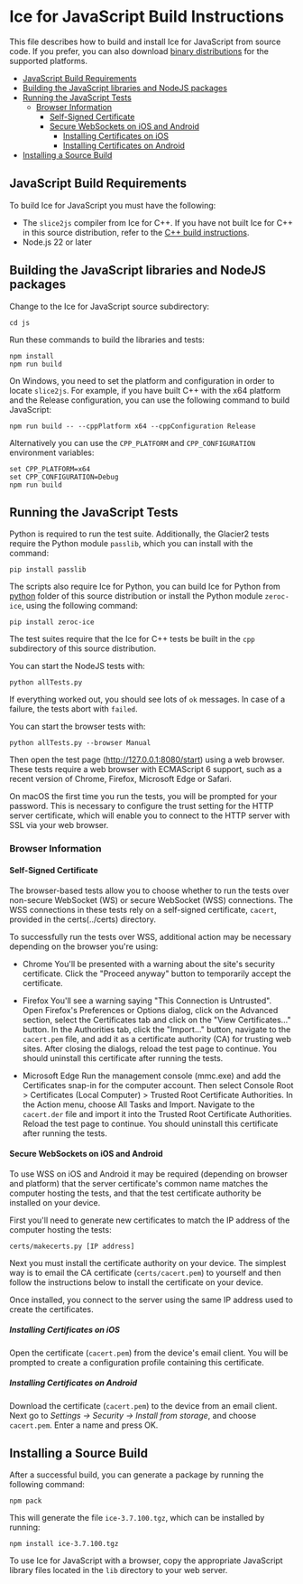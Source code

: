 # Ice for JavaScript Build Instructions

This file describes how to build and install Ice for JavaScript from source code. If you prefer, you can also download
[binary distributions] for the supported platforms.

<!-- TOC depthFrom:2 -->

- [JavaScript Build Requirements](#javascript-build-requirements)
- [Building the JavaScript libraries and NodeJS packages](#building-the-javascript-libraries-and-nodejs-packages)
- [Running the JavaScript Tests](#running-the-javascript-tests)
  - [Browser Information](#browser-information)
    - [Self-Signed Certificate](#self-signed-certificate)
    - [Secure WebSockets on iOS and Android](#secure-websockets-on-ios-and-android)
      - [Installing Certificates on iOS](#installing-certificates-on-ios)
      - [Installing Certificates on Android](#installing-certificates-on-android)
- [Installing a Source Build](#installing-a-source-build)

<!-- /TOC -->

## JavaScript Build Requirements

To build Ice for JavaScript you must have the following:

- The `slice2js` compiler from Ice for C++. If you have not built Ice for C++ in this source distribution, refer to the
  [C++ build instructions](../cpp/BUILDING.md).
- Node.js 22 or later

## Building the JavaScript libraries and NodeJS packages

Change to the Ice for JavaScript source subdirectory:

```shell
cd js
```

Run these commands to build the libraries and tests:

```shell
npm install
npm run build
```

On Windows, you need to set the platform and configuration in order to locate `slice2js`. For example, if you have
built C++ with the x64 platform and the Release configuration, you can use the following command to build JavaScript:

```shell
npm run build -- --cppPlatform x64 --cppConfiguration Release
```

Alternatively you can use the `CPP_PLATFORM` and `CPP_CONFIGURATION` environment variables:

```shell
set CPP_PLATFORM=x64
set CPP_CONFIGURATION=Debug
npm run build
```

## Running the JavaScript Tests

Python is required to run the test suite. Additionally, the Glacier2 tests require the Python module `passlib`,
which you can install with the command:

```shell
pip install passlib
```

The scripts also require Ice for Python, you can build Ice for Python from
[python](../python) folder of this source distribution or install the Python
module `zeroc-ice`, using the following command:

```shell
pip install zeroc-ice
```

The test suites require that the Ice for C++ tests be built in the `cpp`
subdirectory of this source distribution.

You can start the NodeJS tests with:

```shell
python allTests.py
```

If everything worked out, you should see lots of `ok` messages. In case of a
failure, the tests abort with `failed`.

You can start the browser tests with:

```shell
python allTests.py --browser Manual
```

Then open the test page (http://127.0.0.1:8080/start) using a web browser.
These tests require a web browser with ECMAScript 6 support, such as
a recent version of Chrome, Firefox, Microsoft Edge or Safari.

On macOS the first time you run the tests, you will be prompted for your
password. This is necessary to configure the trust setting for the HTTP
server certificate, which will enable you to connect to the HTTP server
with SSL via your web browser.

### Browser Information

#### Self-Signed Certificate

The browser-based tests allow you to choose whether to run the tests over
non-secure WebSocket (WS) or secure WebSocket (WSS) connections. The WSS
connections in these tests rely on a self-signed certificate, `cacert`,
provided in the certs(../certs) directory.

To successfully run the tests over WSS, additional action may be necessary
depending on the browser you're using:

- Chrome
   You'll be presented with a warning about the site's security certificate.
   Click the "Proceed anyway" button to temporarily accept the certificate.

- Firefox
   You'll see a warning saying "This Connection is Untrusted". Open Firefox's
   Preferences or Options dialog, click on the Advanced section, select the
   Certificates tab and click on the "View Certificates..." button. In the
   Authorities tab, click the "Import..." button, navigate to the `cacert.pem`
   file, and add it as a certificate authority (CA) for trusting web sites.
   After closing the dialogs, reload the test page to continue. You should
   uninstall this certificate after running the tests.

- Microsoft Edge
   Run the management console (mmc.exe) and add the Certificates snap-in for
   the computer account. Then select Console Root > Certificates (Local
   Computer) > Trusted Root Certificate Authorities. In the Action menu, choose
   All Tasks and Import. Navigate to the `cacert.der` file and import it into
   the Trusted Root Certificate Authorities. Reload the test page to continue.
   You should uninstall this certificate after running the tests.

#### Secure WebSockets on iOS and Android

To use WSS on iOS and Android it may be required (depending on browser and
platform) that the server certificate's common name matches the computer hosting
the tests, and that the test certificate authority be installed on your device.

First you'll need to generate new certificates to match the IP address of the
computer hosting the tests:

```shell
certs/makecerts.py [IP address]
```

Next you must install the certificate authority on your device. The simplest way
is to email the CA certificate (`certs/cacert.pem`) to yourself and then follow
the instructions below to install the certificate on your device.

Once installed, you connect to the server using the same IP address used to
create the certificates.

##### Installing Certificates on iOS

Open the certificate (`cacert.pem`) from the device's email client. You
will be prompted to create a configuration profile containing this certificate.

##### Installing Certificates on Android

Download the certificate (`cacert.pem`) to the device from an email client.
Next go to _Settings -> Security -> Install from storage_, and choose
`cacert.pem`. Enter a name and press OK.

## Installing a Source Build

After a successful build, you can generate a package by running the
following command:

```shell
npm pack
```

This will generate the file `ice-3.7.100.tgz`, which can be installed by running:

```shell
npm install ice-3.7.100.tgz
```

To use Ice for JavaScript with a browser, copy the appropriate JavaScript
library files located in the `lib` directory to your web server.

[binary distributions]: https://zeroc.com/downloads/ice

